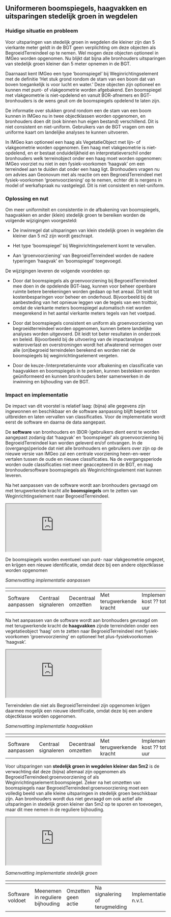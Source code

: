 Uniformeren boomspiegels, haagvakken en uitsparingen stedelijk groen in wegdelen
--------------------------------------------------------------------

### Huidige situatie en probleem

Voor uitsparingen van stedelijk groen in wegdelen die kleiner zijn dan 5
vierkante meter geldt in de BGT geen verplichting om deze objecten als
BegroeidTerreindeel op te nemen. Wel mogen deze objecten optioneel in IMGeo
worden opgenomen. Nu blijkt dat bijna alle bronhouders uitsparingen van
stedelijk groen kleiner dan 5 meter opnemen in de BGT.

Daarnaast kent IMGeo een type ‘boomspiegel’ bij Weginrichtingselement met de
definitie ‘Het stuk grond rondom de stam van een boom dat van boven toegankelijk
is voor lucht en water.’ Deze objecten zijn optioneel en kunnen met punt- of
vlakgeometrie worden afgebakend. Een boomspiegel met vlakgeometrie is
niet-opdelend en vanuit BOR-afnemers en BGT-bronhouders is de wens geuit om de
boomspiegels opdelend te laten zijn.

De informatie over stukken grond rondom een de stam van een boom kunnen in IMGeo
nu in twee objectklassen worden opgenomen, en bronhouders doen dit (ook binnen
hun eigen bestand) verschillend. Dit is niet consistent en niet-uniform.
Gebruikers van de BGT vragen om een uniforme kaart om landelijke analyses te
kunnen uitvoeren.

In IMGeo kan optioneel een haag als VegetatieObject met lijn- of vlakgeometrie
worden opgenomen. Een haag met vlakgeometrie is niet-opdelend, en er bestaat
onduidelijkheid en interpretatieverschil onder bronhouders welk terreinobject
onder een haag moet worden opgenomen: IMGeo voorziet nu niet in een
fysiek-voorkomen ‘haagvak’ om een terreindeel aan te duiden dat onder een haag
ligt. Bronhouders vragen nu om advies aan Geonovum met als reactie om een
BegroeidTerreindeel met fysiek-voorkomen ‘groenvoorziening’ op te nemen, echter
dit is nergens in model of werkafspraak nu vastgelegd. Dit is niet consistent en
niet-uniform.

### Oplossing en nut

Om meer uniformiteit en consistentie in de afbakening van boomspiegels,
haagvakken en ander (klein) stedelijk groen te bereiken worden de volgende
wijzigingen voorgesteld:

-   De inwinregel dat uitsparingen van klein stedelijk groen in wegdelen die
    kleiner dan 5 m2 zijn wordt geschrapt.

-   Het type ‘boomspiegel’ bij Weginrichtingselement komt te vervallen.

-   Aan ‘groenvoorziening’ van BegroeidTerreindeel worden de nadere typeringen
    ‘haagvak’ en ‘boomspiegel’ toegevoegd.

De wijzigingen leveren de volgende voordelen op:

-   Door dat boomspiegels als groenvoorziening bij BegroeidTerreindeel mee doen
    in de opdelende BGT-laag, kunnen voor beheer openbare ruimte betere
    berekeningen worden gedaan op het areaal. Dit leidt tot kostenbesparingen
    voor beheer en onderhoud. Bijvoorbeeld bij de aanbesteding van het opnieuw
    leggen van de tegels van een troittoir, omdat de vierkante meters
    boomspiegel automatisch niet worden meegerekend in het aantal vierkante
    meters tegels van het voetpad.

-   Door dat boomspiegels consistent en uniform als groenvoorziening van
    begroeidterreindeel worden opgenomen, kunnen betere landelijke analyses
    worden uitgevoerd. Dit leidt tot beter resultaten in onderzoek en beleid.
    Bijvoorbeeld bij de uitvoering van de impactanalyse wateroverlast en
    overstromingen wordt het afwaterend vermogen over alle (on)begroeid
    terreindelen berekend en worden niet de boomspiegels bij
    weginrichtingselement vergeten.

-   Door de keuze-/interpretatieruimte voor afbakening en classificatie van
    haagvakken en boomspiegels in te perken, kunnen bestekken worden
    geüniformeerd en kunnen bronhouders beter samenwerken in de inwinning en
    bijhouding van de BGT.

### Impact en implementatie

De impact van dit voorstel is relatief laag: (bijna) alle gegevens zijn
ingewonnen en beschikbaar en de software aanpassing blijft beperkt tot
uitbreiden en laten vervallen van classificaties. Voor de implementatie wordt
eerst de software en daarna de data aangepast.

De **software** van bronhouders en (BOR-)gebruikers dient eerst te worden
aangepast zodanig dat ‘haagvak’ en ‘boomspiegel’ als groenvoorziening bij
BegroeidTerreindeel kan worden geleverd en/of ontvangen. In de
(overgangs)periode dat niet alle bronhouders en gebruikers over zijn op de
nieuwe versie van IMGeo zal een centrale voorziening heen-en-weer vertalen
tussen de oude en nieuwe classificaties. Na de overgangsperiode worden oude
classificaties niet meer geaccepteerd in de BGT, en mag bronhoudersoftware
boomspiegels als Weginrichtingselement niet kunnen leveren.

Na het aanpassen van de software wordt aan bronhouders gevraagd om met
terugwerkende kracht alle **boomspiegels** om te zetten van
Weginrichtingselement naar BegroeidTerreindeel.

<iframe src="https://imgeo22.gewoongoedegeodata.nl/?view=vervallen-boomspiegel" class="view"></iframe>

De boomspiegels worden eventueel van punt- naar vlakgeometrie omgezet, en
krijgen een nieuwe identificatie, omdat deze bij een andere objectklasse worden
opgenomen

*Samenvatting implementatie aanpassen*

| <icon class="software-aanpassen" /> | <icon class="centraal-signaleren" /> | <icon class="decentraal-omzetten" /> | <icon class="terugwerkende-kracht" />  | <icon class="tijd-geld" />  |<icon class="doorlooptijd" />  | 
|----------------------------------------------|-----------------------------------------------|-----------------------------------------------------------|----------------------------------------|------------------------------------|-------------------------------|
| Software aanpassen | Centraal signaleren                           | Decentraal omzetten                | Met terugwerkende kracht | Implementatie kost ?? tot ?? uur | Doorlooptijd van 1 jaar   |

Na het aanpassen van de software wordt aan bronhouders gevraagd om met
terugwerkende kracht de **haagvakken** zijnde terreindelen onder een
vegetatieobject ‘haag’ om te zetten naar BegroeidTerreindeel met
fysiek-voorkomen ‘groenvoorziening’ en optioneel het plus-fysiekvoorkomen
‘haagvak’.

<iframe src="https://imgeo22.gewoongoedegeodata.nl/?view=haagvak" class="view"></iframe>

Terreindelen die niet als BegroeidTerreindeel zijn opgenomen krijgen daarmee
mogelijk een nieuwe identificatie, omdat deze bij een andere objectklasse worden
opgenomen.

*Samenvatting implementatie haagvakken*

| <icon class="software-aanpassen" /> | <icon class="centraal-signaleren" /> | <icon class="decentraal-omzetten" /> | <icon class="terugwerkende-kracht" />  | <icon class="tijd-geld" />  |<icon class="doorlooptijd" />  | 
|----------------------------------------------|-----------------------------------------------|-----------------------------------------------------------|----------------------------------------|------------------------------------|-------------------------------|
| Software aanpassen | Centraal signaleren                           | Decentraal omzetten                | Met terugwerkende kracht | Implementatie kost ?? tot ?? uur | Doorlooptijd van 1 jaar   |

Voor uitsparingen van **stedelijk groen in wegdelen kleiner dan 5m2** is de
verwachting dat deze (bijna) allemaal zijn opgenomen als
BegroeidTerreindeel:groenvoorziening of als Weginrichtingselement:boomspiegel.
Zeker na het omzetten van boomspiegels naar BegroeidTerreindeel:groenvoorziening
moet een volledig beeld van alle kleine uitsparingen in stedelijk groen
beschikbaar zijn. Aan bronhouders wordt dus niet gevraagd om ook actief alle uitsparingen in stedelijk groen kleiner dan 5m2 op te sporen en toevoegen, maar dit mee nemen in de reguliere bijhouding.

<iframe src="https://imgeo22.gewoongoedegeodata.nl/?view=stedelijkgroen" class="view"></iframe>

*Samenvatting implementatie stedelijk groen*

| <icon class="software-voldoet" /> | <icon class="decentraal-signaleren" /> | <icon class="nvt" /> | <icon class="signalering-terugmelding" />  | <icon class="nvt" />  |<icon class="nvt" />  | 
|----------------------------------------------|-----------------------------------------------|-----------------------------------------------------------|----------------------------------------|------------------------------------|-------------------------------|
| Software voldoet | Meenemen in reguliere bijhouding       | Omzetten geen actie        | Na signalering of terugmelding | Implementatietijd n.v.t. | Doorlooptijd n.v.t.   |
